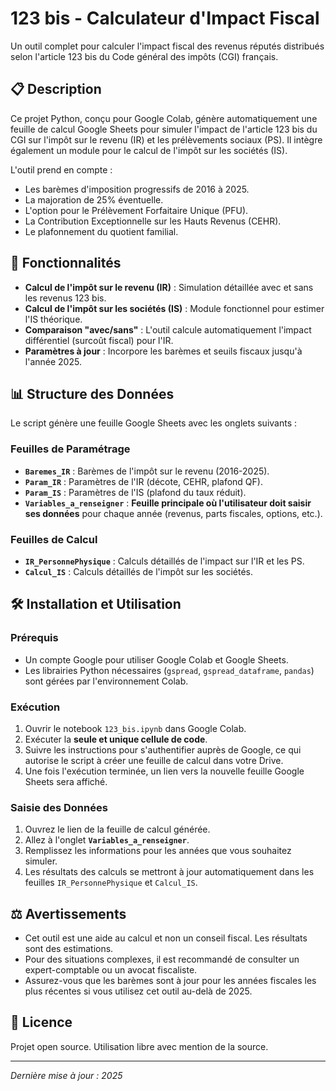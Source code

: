 # 123 bis - Calculateur d'Impact Fiscal

Un outil complet pour calculer l'impact fiscal des revenus réputés distribués selon l'article 123 bis du Code général des impôts (CGI) français.

## 📋 Description

Ce projet Python, conçu pour Google Colab, génère automatiquement une feuille de calcul Google Sheets pour simuler l'impact de l'article 123 bis du CGI sur l'impôt sur le revenu (IR) et les prélèvements sociaux (PS). Il intègre également un module pour le calcul de l'impôt sur les sociétés (IS).

L'outil prend en compte :
- Les barèmes d'imposition progressifs de 2016 à 2025.
- La majoration de 25% éventuelle.
- L'option pour le Prélèvement Forfaitaire Unique (PFU).
- La Contribution Exceptionnelle sur les Hauts Revenus (CEHR).
- Le plafonnement du quotient familial.

## 🚀 Fonctionnalités

- **Calcul de l'impôt sur le revenu (IR)** : Simulation détaillée avec et sans les revenus 123 bis.
- **Calcul de l'impôt sur les sociétés (IS)** : Module fonctionnel pour estimer l'IS théorique.
- **Comparaison "avec/sans"** : L'outil calcule automatiquement l'impact différentiel (surcoût fiscal) pour l'IR.
- **Paramètres à jour** : Incorpore les barèmes et seuils fiscaux jusqu'à l'année 2025.

## 📊 Structure des Données

Le script génère une feuille Google Sheets avec les onglets suivants :

### Feuilles de Paramétrage
- **`Baremes_IR`** : Barèmes de l'impôt sur le revenu (2016-2025).
- **`Param_IR`** : Paramètres de l'IR (décote, CEHR, plafond QF).
- **`Param_IS`** : Paramètres de l'IS (plafond du taux réduit).
- **`Variables_a_renseigner`** : **Feuille principale où l'utilisateur doit saisir ses données** pour chaque année (revenus, parts fiscales, options, etc.).

### Feuilles de Calcul
- **`IR_PersonnePhysique`** : Calculs détaillés de l'impact sur l'IR et les PS.
- **`Calcul_IS`** : Calculs détaillés de l'impôt sur les sociétés.

## 🛠️ Installation et Utilisation

### Prérequis
- Un compte Google pour utiliser Google Colab et Google Sheets.
- Les librairies Python nécessaires (`gspread`, `gspread_dataframe`, `pandas`) sont gérées par l'environnement Colab.

### Exécution
1. Ouvrir le notebook `123_bis.ipynb` dans Google Colab.
2. Exécuter la **seule et unique cellule de code**.
3. Suivre les instructions pour s'authentifier auprès de Google, ce qui autorise le script à créer une feuille de calcul dans votre Drive.
4. Une fois l'exécution terminée, un lien vers la nouvelle feuille Google Sheets sera affiché.

### Saisie des Données
1. Ouvrez le lien de la feuille de calcul générée.
2. Allez à l'onglet **`Variables_a_renseigner`**.
3. Remplissez les informations pour les années que vous souhaitez simuler.
4. Les résultats des calculs se mettront à jour automatiquement dans les feuilles `IR_PersonnePhysique` et `Calcul_IS`.

## ⚖️ Avertissements

- Cet outil est une aide au calcul et non un conseil fiscal. Les résultats sont des estimations.
- Pour des situations complexes, il est recommandé de consulter un expert-comptable ou un avocat fiscaliste.
- Assurez-vous que les barèmes sont à jour pour les années fiscales les plus récentes si vous utilisez cet outil au-delà de 2025.

## 📝 Licence

Projet open source. Utilisation libre avec mention de la source.

---
*Dernière mise à jour : 2025*
